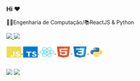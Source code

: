 ### Hi ❤
👩‍💻Engenharia de Computação/📚ReactJS & Python


<div>
 <a href="https://www.linkedin.com/in/isabella-ramos-5177b71b8/?lipi=urn%3Ali%3Apage%3Ad_flagship3_feed%3Bbngx7d%2FrSMCtLG%2B5bIZZ5A%3D%3D">
 <img height="43%" src="https://github-readme-stats.vercel.app/api?username=isabellaaramos&show_icons=true&theme=dracula&include_all_commits=true&count_private=true"/>
  <img height="50%" src="https://github-readme-stats.vercel.app/api/top-langs/?username=isabellaaramos&layout=compact&langs_count=7&theme=dracula"/>
 </div>
 
 
<div style="display: inline_block"><br>
  <img align="center" alt="Bella-Js" height="30" width="40" src="https://raw.githubusercontent.com/devicons/devicon/master/icons/javascript/javascript-plain.svg">
  <img align="center" alt="Bella-Ts" height="30" width="40" src="https://raw.githubusercontent.com/devicons/devicon/master/icons/typescript/typescript-plain.svg">
  <img align="center" alt="Bella-React" height="30" width="40" src="https://raw.githubusercontent.com/devicons/devicon/master/icons/react/react-original.svg">
  <img align="center" alt="Bella-HTML" height="30" width="40" src="https://raw.githubusercontent.com/devicons/devicon/master/icons/html5/html5-original.svg">
  <img align="center" alt="Bella-CSS" height="30" width="40" src="https://raw.githubusercontent.com/devicons/devicon/master/icons/css3/css3-original.svg">
  <img align="center" alt="Bella-Python" height="30" width="40" src="https://raw.githubusercontent.com/devicons/devicon/master/icons/python/python-original.svg">
</div>

##

<div>
  <a href = "bellaramos.d.s@gmail.com"><img src="https://img.shields.io/badge/-Gmail-%23333?style=for-the-badge&logo=gmail&logoColor=white" target="_blank"></a>
  <a href="https://www.linkedin.com/in/isabella-ramos-5177b71b8/?lipi=urn%3Ali%3Apage%3Ad_flagship3_feed%3BaPqInrsxTdatkZ9G9ZKWlw%3D%3D" target="_blank"><img src="https://img.shields.io/badge/-LinkedIn-%230077B5?style=for-the-badge&logo=linkedin&logoColor=white" target="_blank"></a> 
</div> 
